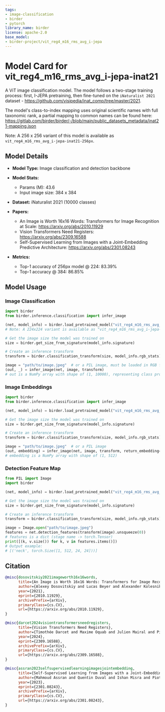 ```yaml
---
tags:
- image-classification
- birder
- pytorch
library_name: birder
license: apache-2.0
base_model:
- birder-project/vit_reg4_m16_rms_avg_i-jepa
---
```


# Model Card for vit_reg4_m16_rms_avg_i-jepa-inat21

A ViT image classification model. The model follows a two-stage training process: first, I-JEPA pretraining, then fine-tuned on the `iNaturalist 2021` dataset - <https://github.com/visipedia/inat_comp/tree/master/2021>.

The model's class-to-index mapping uses original scientific names with full taxonomic rank,
a partial mapping to common names can be found here: <https://gitlab.com/birder/birder/-/blob/main/public_datasets_metadata/inat21-mapping.json>

Note: A 256 x 256 variant of this model is available as `vit_reg4_m16_rms_avg_i-jepa-inat21-256px`.

## Model Details

- **Model Type:** Image classification and detection backbone
- **Model Stats:**
    - Params (M): 43.6
    - Input image size: 384 x 384
- **Dataset:** iNaturalist 2021 (10000 classes)

- **Papers:**
    - An Image is Worth 16x16 Words: Transformers for Image Recognition at Scale: <https://arxiv.org/abs/2010.11929>
    - Vision Transformers Need Registers: <https://arxiv.org/abs/2309.16588>
    - Self-Supervised Learning from Images with a Joint-Embedding Predictive Architecture: <https://arxiv.org/abs/2301.08243>

- **Metrics:**
    - Top-1 accuracy of 256px model @ 224: 83.39%
    - Top-1 accuracy @ 384: 86.85%

## Model Usage

### Image Classification

```python
import birder
from birder.inference.classification import infer_image

(net, model_info) = birder.load_pretrained_model("vit_reg4_m16_rms_avg_i-jepa-inat21", inference=True)
# Note: A 224x224 variant is available as "vit_reg4_m16_rms_avg_i-jepa-inat21-256px"

# Get the image size the model was trained on
size = birder.get_size_from_signature(model_info.signature)

# Create an inference transform
transform = birder.classification_transform(size, model_info.rgb_stats)

image = "path/to/image.jpeg"  # or a PIL image, must be loaded in RGB format
(out, _) = infer_image(net, image, transform)
# out is a NumPy array with shape of (1, 10000), representing class probabilities.
```

### Image Embeddings

```python
import birder
from birder.inference.classification import infer_image

(net, model_info) = birder.load_pretrained_model("vit_reg4_m16_rms_avg_i-jepa-inat21", inference=True)

# Get the image size the model was trained on
size = birder.get_size_from_signature(model_info.signature)

# Create an inference transform
transform = birder.classification_transform(size, model_info.rgb_stats)

image = "path/to/image.jpeg"  # or a PIL image
(out, embedding) = infer_image(net, image, transform, return_embedding=True)
# embedding is a NumPy array with shape of (1, 512)
```

### Detection Feature Map

```python
from PIL import Image
import birder

(net, model_info) = birder.load_pretrained_model("vit_reg4_m16_rms_avg_i-jepa-inat21", inference=True)

# Get the image size the model was trained on
size = birder.get_size_from_signature(model_info.signature)

# Create an inference transform
transform = birder.classification_transform(size, model_info.rgb_stats)

image = Image.open("path/to/image.jpeg")
features = net.detection_features(transform(image).unsqueeze(0))
# features is a dict (stage name -> torch.Tensor)
print([(k, v.size()) for k, v in features.items()])
# Output example:
# [('neck', torch.Size([1, 512, 24, 24]))]
```

## Citation

```bibtex
@misc{dosovitskiy2021imageworth16x16words,
      title={An Image is Worth 16x16 Words: Transformers for Image Recognition at Scale},
      author={Alexey Dosovitskiy and Lucas Beyer and Alexander Kolesnikov and Dirk Weissenborn and Xiaohua Zhai and Thomas Unterthiner and Mostafa Dehghani and Matthias Minderer and Georg Heigold and Sylvain Gelly and Jakob Uszkoreit and Neil Houlsby},
      year={2021},
      eprint={2010.11929},
      archivePrefix={arXiv},
      primaryClass={cs.CV},
      url={https://arxiv.org/abs/2010.11929},
}

@misc{darcet2024visiontransformersneedregisters,
      title={Vision Transformers Need Registers},
      author={Timothée Darcet and Maxime Oquab and Julien Mairal and Piotr Bojanowski},
      year={2024},
      eprint={2309.16588},
      archivePrefix={arXiv},
      primaryClass={cs.CV},
      url={https://arxiv.org/abs/2309.16588},
}

@misc{assran2023selfsupervisedlearningimagesjointembedding,
      title={Self-Supervised Learning from Images with a Joint-Embedding Predictive Architecture},
      author={Mahmoud Assran and Quentin Duval and Ishan Misra and Piotr Bojanowski and Pascal Vincent and Michael Rabbat and Yann LeCun and Nicolas Ballas},
      year={2023},
      eprint={2301.08243},
      archivePrefix={arXiv},
      primaryClass={cs.CV},
      url={https://arxiv.org/abs/2301.08243},
}
```
